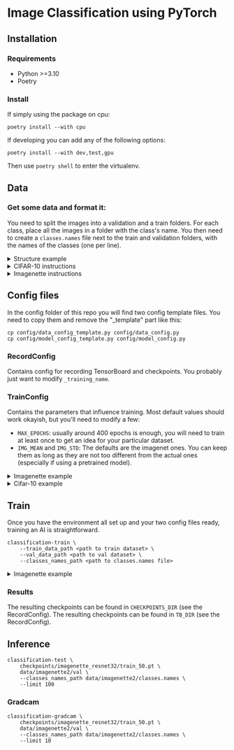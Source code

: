 # Image Classification using PyTorch

## Installation
### Requirements
- Python >=3.10
- Poetry

### Install
If simply using the package on cpu:
```console
poetry install --with cpu
```

If developing you can add any of the following options:
```console
poetry install --with dev,test,gpu
```

Then use `poetry shell` to enter the virtualenv.

## Data
### Get some data and format it:

You need to split the images into a validation and a train folders.
For each class, place all the images in a folder with the class's name.
You then need to create a `classes.names` file next to the train and validation folders, with the names of the classes (one per line).

<details>
  <summary>Structure example</summary>
cifar-10/
├── Train/
│   ├── airplaine
│   ├── automobile
│   ├── bird
│   ├── cat
│   └── ...
├── Validation/
│   ├── airplaine
│   ├── automobile
│   ├── bird
│   ├── cat
│   └── ...
└── classes.names
</details>

<details>
  <summary>CIFAR-10 instructions</summary>

The commands below will download, extract and format the cifar 10 dataset into the `./data/cifar_10_images` folder.

```console
wget https://www.cs.toronto.edu/\~kriz/cifar-10-python.tar.gz -P data
tar -xvf data/cifar-10-python.tar.gz -C data
python utils/cifar_10.py data/cifar-10-batches-py
rm data/cifar-10-python.tar.gz
rm -r data/cifar-10-batches-py/
```

Note:
You'll need to modify a few values in `config/model_config.py` in the next step since cifar10's images are small.
```python
    CROP_IMAGE_SIZES: tuple[int, int] = (32, 32)  # Center crop
    RESIZE_IMAGE_SIZES: tuple[int, int] = (32, 32)  # All images will be resized to this size
...
    CHANNELS: list[int] = field(default_factory=lambda: [3, 16, 32, 16])
    SIZES: list[int | tuple[int, int]] = field(default_factory=lambda: [3, 3, 3])   # Kernel sizes
    STRIDES: list[int | tuple[int, int]] = field(default_factory=lambda: [2, 2, 2])
    PADDINGS: list[int | tuple[int, int]] = field(default_factory=lambda: [1, 1, 1])
    BLOCKS: list[int] = field(default_factory=lambda: [1, 2, 1])
```
</details>

<details>
  <summary>Imagenette instructions</summary>

The commands below will download, extract and format the cifar 10 dataset into the `./data/cifar_10_images` folder.

```console
wget https://s3.amazonaws.com/fast-ai-imageclas/imagenette2.tgz -P data
tar -xvf data/imagenette2.tgz -C data
python utils/preprocess_imagenette.py data/imagenette2
rm data/imagenette2.tgz
```
</details>

## Config files
In the config folder of this repo you will find two config template files. You need to copy them and remove the "_template" part like this:
```
cp config/data_config_template.py config/data_config.py
cp config/model_config_template.py config/model_config.py
```

### RecordConfig
Contains config for recording TensorBoard and checkpoints. You probably just want to modify `_training_name`.

### TrainConfig
Contains the parameters that influence training. Most default values should work okayish, but you'll need to modify a few:
- `MAX_EPOCHS`: usually around 400 epochs is enough, you will need to train at least once to get an idea for your particular dataset.
- `IMG_MEAN` and `IMG_STD`: The defaults are the imagenet ones. You can keep them as long as they are not too different from the actual ones (especially if using a pretrained model).

<details>
  <summary>Imagenette example</summary>
The default, gitted config should give decent-ish (~85% val acc) result.
</details>


<details>
  <summary>Cifar-10 example</summary>
If training on Cifar-10, you'll need to modify the model in the config `src/classfication/configs/train_config.py` since cifar10's images are small.
You'll also need to remove/modify the resize hardcoded in `src/classfication/train.py`.
```python
    MODEL: ModelHelper = ModelHelper.SmallDarknet
    CHANNELS: list[int] = field(default_factory=lambda: [3, 16, 32, 16])
    SIZES: list[int | tuple[int, int]] = field(default_factory=lambda: [3, 3, 3])   # Kernel sizes
    STRIDES: list[int | tuple[int, int]] = field(default_factory=lambda: [2, 2, 2])
    PADDINGS: list[int | tuple[int, int]] = field(default_factory=lambda: [1, 1, 1])
    BLOCKS: list[int] = field(default_factory=lambda: [1, 2, 1])
```
</details>

## Train
Once you have the environment all set up and your two config files ready, training an AI is straightforward.
```console
classification-train \
    --train_data_path <path to train dataset> \
    --val_data_path <path to val dataset> \
    --classes_names_path <path to classes.names file>
```

<details>
  <summary>Imagenette example</summary>

```console
classification-train \
    --train_data_path data/imagenette2/train/ \
    --val_data_path data/imagenette2/val/ \
    --classes_names_path data/imagenette2/classes.names
```

</details>

### Results

The resulting checkpoints can be found in `CHECKPOINTS_DIR` (see the RecordConfig).
The resulting checkpoints can be found in `TB_DIR` (see the RecordConfig).

## Inference
```console
classification-test \
    checkpoints/imagenette_resnet32/train_50.pt \
    data/imagenette2/val \
    --classes_names_path data/imagenette2/classes.names \
    --limit 100
```

### Gradcam

```console
classification-gradcam \
    checkpoints/imagenette_resnet32/train_50.pt \
    data/imagenette2/val \
    --classes_names_path data/imagenette2/classes.names \
    --limit 10
```
